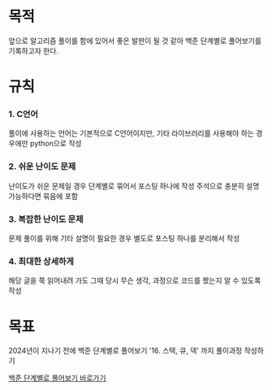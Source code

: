 
# 목적

 앞으로 알고리즘 풀이를 함에 있어서 좋은 발판이 될 것 같아 백준 단계별로 풀어보기를 기록하고자 한다. 


# 규칙


### 1. C언어

 풀이에 사용하는 언어는 기본적으로 C언어이지만, 기타 라이브러리를 사용해야 하는 경우에만 python으로 작성


### 2. 쉬운 난이도 문제

난이도가 쉬운 문제일 경우 단계별로 묶어서 포스팅 하나에 작성
주석으로 충분히 설명 가능하다면 묶음에 포함


### 3. 복잡한 난이도 문제

문제 풀이를 위해 기타 설명이 필요한 경우 별도로 포스팅 하나를 분리해서 작성


### 4. 최대한 상세하게

해당 글을 쭉 읽어내려 가도 그때 당시 무슨 생각, 과정으로 코드를 짰는지 알 수 있도록 작성


# 목표

2024년이 지나기 전에 백준 단계별로 풀어보기 '16. 스텍, 큐, 덱' 까지 풀이과정 작성하기



[백준 단계별로 풀어보기 바로가기](https://www.acmicpc.net/step)